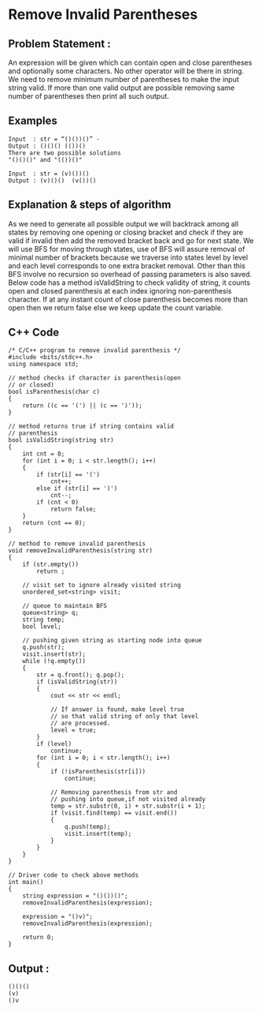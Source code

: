 # Remove Invalid Parentheses

## Problem Statement : 
An expression will be given which can contain open and close parentheses and optionally some characters. No other operator will be there in string. We need to remove minimum number of parentheses to make the input string valid. If more than one valid output are possible removing same number of parentheses then print all such output. 

## Examples
```
Input  : str = “()())()” -
Output : ()()() (())()
There are two possible solutions
"()()()" and "(())()"

Input  : str = (v)())()
Output : (v)()()  (v())()
```

## Explanation & steps of algorithm
As we need to generate all possible output we will backtrack among all states by removing one opening or closing bracket and check if they are valid if invalid then add the removed bracket back and go for next state. We will use BFS for moving through states, use of BFS will assure removal of minimal number of brackets because we traverse into states level by level and each level corresponds to one extra bracket removal. Other than this BFS involve no recursion so overhead of passing parameters is also saved. 
Below code has a method isValidString to check validity of string, it counts open and closed parenthesis at each index ignoring non-parenthesis character. If at any instant count of close parenthesis becomes more than open then we return false else we keep update the count variable. 

## C++ Code
```
/* C/C++ program to remove invalid parenthesis */
#include <bits/stdc++.h>
using namespace std;

// method checks if character is parenthesis(open
// or closed)
bool isParenthesis(char c)
{
	return ((c == '(') || (c == ')'));
}

// method returns true if string contains valid
// parenthesis
bool isValidString(string str)
{
	int cnt = 0;
	for (int i = 0; i < str.length(); i++)
	{
		if (str[i] == '(')
			cnt++;
		else if (str[i] == ')')
			cnt--;
		if (cnt < 0)
			return false;
	}
	return (cnt == 0);
}

// method to remove invalid parenthesis
void removeInvalidParenthesis(string str)
{
	if (str.empty())
		return ;

	// visit set to ignore already visited string
	unordered_set<string> visit;

	// queue to maintain BFS
	queue<string> q;
	string temp;
	bool level;

	// pushing given string as starting node into queue
	q.push(str);
	visit.insert(str);
	while (!q.empty())
	{
		str = q.front(); q.pop();
		if (isValidString(str))
		{
			cout << str << endl;

			// If answer is found, make level true
			// so that valid string of only that level
			// are processed.
			level = true;
		}
		if (level)
			continue;
		for (int i = 0; i < str.length(); i++)
		{
			if (!isParenthesis(str[i]))
				continue;

			// Removing parenthesis from str and
			// pushing into queue,if not visited already
			temp = str.substr(0, i) + str.substr(i + 1);
			if (visit.find(temp) == visit.end())
			{
				q.push(temp);
				visit.insert(temp);
			}
		}
	}
}

// Driver code to check above methods
int main()
{
	string expression = "()())()";
	removeInvalidParenthesis(expression);

	expression = "()v)";
	removeInvalidParenthesis(expression);

	return 0;
}
```

## Output : 
```(())()
()()()
(v)
()v
```
